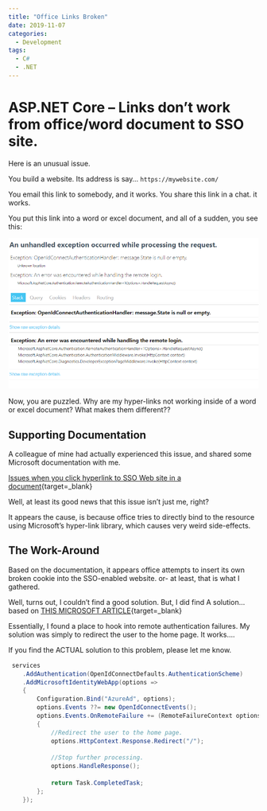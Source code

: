 ```yaml
---
title: "Office Links Broken"
date: 2019-11-07
categories:
  - Development
tags:
  - C#
  - .NET
---
```


# ASP.NET Core – Links don’t work from office/word document to SSO site.

Here is an unusual issue.

You build a website. Its address is say… `https://mywebsite.com/`

You email this link to somebody, and it works. 
You share this link in a chat. it works.

You put this link into a word or excel document, and all of a sudden, you see this:

![](assets/broken-link-office.png)

<!-- more -->

Now, you are puzzled. Why are my hyper-links not working inside of a word or excel document? What makes them different??

## Supporting Documentation

A colleague of mine had actually experienced this issue, and shared some Microsoft documentation with me.

[Issues when you click hyperlink to SSO Web site in a document](https://docs.microsoft.com/en-us/office/troubleshoot/office-suite-issues/click-hyperlink-to-sso-website){target=_blank}

Well, at least its good news that this issue isn’t just me, right?

It appears the cause, is because office tries to directly bind to the resource using Microsoft’s hyper-link library, which causes very weird side-effects.

## The Work-Around

Based on the documentation, it appears office attempts to insert its own broken cookie into the SSO-enabled website. or- at least, that is what I gathered.

Well, turns out, I couldn’t find a good solution. But, I did find A solution… based on [THIS MICROSOFT ARTICLE](https://docs.microsoft.com/en-us/azure/active-directory-b2c/enable-authentication-web-application-options#pass-id-token-hint){target=_blank}

Essentially, I found a place to hook into remote authentication failures. My solution was simply to redirect the user to the home page. It works….

If you find the ACTUAL solution to this problem, please let me know.

``` csharp
 services
    .AddAuthentication(OpenIdConnectDefaults.AuthenticationScheme)
    .AddMicrosoftIdentityWebApp(options =>
    {
        Configuration.Bind("AzureAd", options);
        options.Events ??= new OpenIdConnectEvents();
        options.Events.OnRemoteFailure += (RemoteFailureContext options) =>
        {
            //Redirect the user to the home page.
            options.HttpContext.Response.Redirect("/");

            //Stop further processing.
            options.HandleResponse();

            return Task.CompletedTask;
        };
    });
```